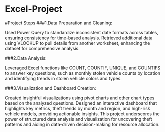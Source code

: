 # Excel-Project

#Project Steps
###1.Data Preparation and Cleaning:

Used Power Query to standardize inconsistent date formats across tables, ensuring consistency for time-based analysis.
Retrieved additional data using VLOOKUP to pull details from another worksheet, enhancing the dataset for comprehensive analysis.

###2.Data Analysis:

Leveraged Excel functions like COUNT, COUNTIF, UNIQUE, and COUNTIFS to answer key questions, such as monthly stolen vehicle counts by location and identifying trends in stolen vehicle colors and types.

###3.Visualization and Dashboard Creation:

Created insightful visualizations using pivot charts and other chart types based on the analyzed questions.
Designed an interactive dashboard that highlights key metrics, theft trends by month and region, and high-risk vehicle models, providing actionable insights.
This project underscores the power of structured data analysis and visualization for uncovering theft patterns and aiding in data-driven decision-making for resource allocation.

